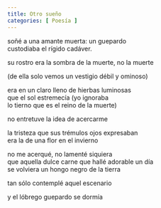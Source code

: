 ```yaml
---
title: Otro sueño 
categories: [ Poesía ]
---
```


soñé a una amante muerta: un guepardo <br>
custodiaba el rígido cadáver. <br>

su rostro era la sombra de la muerte, no la muerte <br>

(de ella solo vemos un vestigio débil y ominoso) <br>

era en un claro lleno de hierbas luminosas <br>
que el sol estremecía (yo ignoraba <br>
lo tierno que es el reino de la muerte)<br>

no entretuve la idea de acercarme <br>

la tristeza que sus trémulos ojos expresaban<br>
era la de una flor en el invierno<br>

no me acerqué, no lamenté siquiera <br>
que aquella dulce carne que hallé adorable un día <br>
se volviera un hongo negro de la tierra <br>

tan sólo contemplé aquel escenario <br>

y el lóbrego guepardo se dormía
